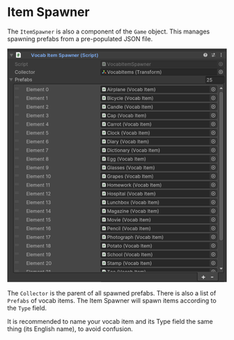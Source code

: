 # Item Spawner

The `ItemSpawner` is also a component of the `Game` object. This manages spawning prefabs from a pre-populated JSON file.

![The draggable fields of the ItemSpawner script.](img/itemspawner.png)

The `Collector` is the parent of all spawned prefabs. There is also a list of `Prefabs` of vocab items. The Item Spawner will spawn items according to the `Type` field.

It is recommended to name your vocab item and its Type field the same thing (its English name), to avoid confusion.
